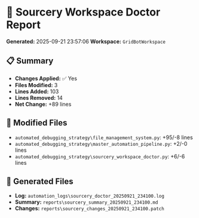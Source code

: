 # 🏥 Sourcery Workspace Doctor Report
**Generated:** 2025-09-21 23:57:06
**Workspace:** `GridBotWorkspace`

## 📋 Summary
- **Changes Applied:** ✅ Yes
- **Files Modified:** 3
- **Lines Added:** 103
- **Lines Removed:** 14
- **Net Change:** +89 lines

## 📝 Modified Files
- `automated_debugging_strategy\file_management_system.py`: +95/-8 lines
- `automated_debugging_strategy\master_automation_pipeline.py`: +2/-0 lines
- `automated_debugging_strategy\sourcery_workspace_doctor.py`: +6/-6 lines

## 📁 Generated Files
- **Log:** `automation_logs\sourcery_doctor_20250921_234100.log`
- **Summary:** `reports\sourcery_summary_20250921_234100.md`
- **Changes:** `reports\sourcery_changes_20250921_234100.patch`